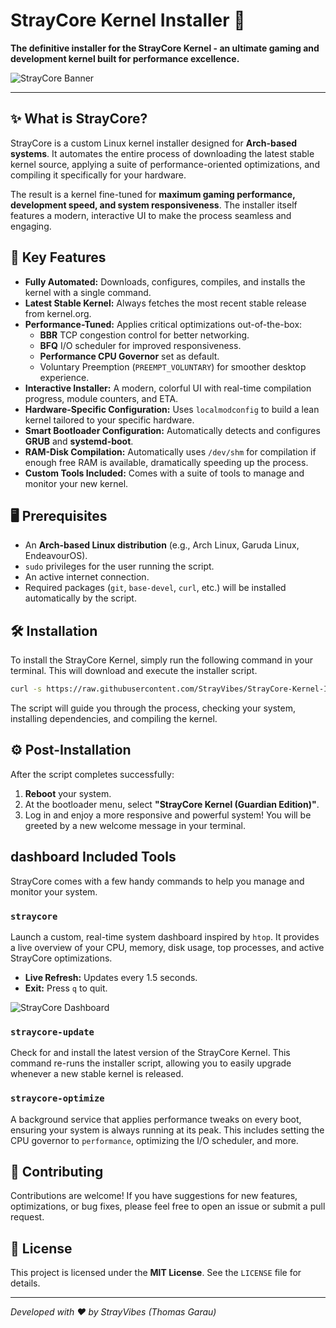# StrayCore Kernel Installer 🚀

**The definitive installer for the StrayCore Kernel - an ultimate gaming and development kernel built for performance excellence.**

![StrayCore Banner](https://raw.githubusercontent.com/StrayVibes/StrayCore-Kernel-Installer/main/assets/StrayCoreBanner.png) 
<!-- You can replace the banner URL with your own screenshot if you prefer -->

---

## ✨ What is StrayCore?

StrayCore is a custom Linux kernel installer designed for **Arch-based systems**. It automates the entire process of downloading the latest stable kernel source, applying a suite of performance-oriented optimizations, and compiling it specifically for your hardware.

The result is a kernel fine-tuned for **maximum gaming performance, development speed, and system responsiveness**. The installer itself features a modern, interactive UI to make the process seamless and engaging.

## 🌟 Key Features

-   **Fully Automated:** Downloads, configures, compiles, and installs the kernel with a single command.
-   **Latest Stable Kernel:** Always fetches the most recent stable release from kernel.org.
-   **Performance-Tuned:** Applies critical optimizations out-of-the-box:
    -   **BBR** TCP congestion control for better networking.
    -   **BFQ** I/O scheduler for improved responsiveness.
    -   **Performance CPU Governor** set as default.
    -   Voluntary Preemption (`PREEMPT_VOLUNTARY`) for smoother desktop experience.
-   **Interactive Installer:** A modern, colorful UI with real-time compilation progress, module counters, and ETA.
-   **Hardware-Specific Configuration:** Uses `localmodconfig` to build a lean kernel tailored to your specific hardware.
-   **Smart Bootloader Configuration:** Automatically detects and configures **GRUB** and **systemd-boot**.
-   **RAM-Disk Compilation:** Automatically uses `/dev/shm` for compilation if enough free RAM is available, dramatically speeding up the process.
-   **Custom Tools Included:** Comes with a suite of tools to manage and monitor your new kernel.

## 🖥️ Prerequisites

-   An **Arch-based Linux distribution** (e.g., Arch Linux, Garuda Linux, EndeavourOS).
-   `sudo` privileges for the user running the script.
-   An active internet connection.
-   Required packages (`git`, `base-devel`, `curl`, etc.) will be installed automatically by the script.

## 🛠️ Installation

To install the StrayCore Kernel, simply run the following command in your terminal. This will download and execute the installer script.

```bash
curl -s https://raw.githubusercontent.com/StrayVibes/StrayCore-Kernel-Installer/main/install.sh | bash
```

The script will guide you through the process, checking your system, installing dependencies, and compiling the kernel.

## ⚙️ Post-Installation

After the script completes successfully:

1.  **Reboot** your system.
2.  At the bootloader menu, select **"StrayCore Kernel (Guardian Edition)"**.
3.  Log in and enjoy a more responsive and powerful system! You will be greeted by a new welcome message in your terminal.

##  dashboard Included Tools

StrayCore comes with a few handy commands to help you manage and monitor your system.

### `straycore`
Launch a custom, real-time system dashboard inspired by `htop`. It provides a live overview of your CPU, memory, disk usage, top processes, and active StrayCore optimizations.

-   **Live Refresh:** Updates every 1.5 seconds.
-   **Exit:** Press `q` to quit.

![StrayCore Dashboard](https://raw.githubusercontent.com/StrayVibes/StrayCore-Kernel-Installer/main/assets/StrayCoreDashboard.png)
<!-- You can replace this URL with a screenshot of your dashboard -->

### `straycore-update`
Check for and install the latest version of the StrayCore Kernel. This command re-runs the installer script, allowing you to easily upgrade whenever a new stable kernel is released.

### `straycore-optimize`
A background service that applies performance tweaks on every boot, ensuring your system is always running at its peak. This includes setting the CPU governor to `performance`, optimizing the I/O scheduler, and more.

## 🤝 Contributing

Contributions are welcome! If you have suggestions for new features, optimizations, or bug fixes, please feel free to open an issue or submit a pull request.

## 📜 License

This project is licensed under the **MIT License**. See the `LICENSE` file for details.

---

*Developed with ❤️ by StrayVibes (Thomas Garau)*

